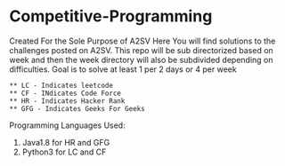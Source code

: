 # Competitive-Programming
Created For the Sole Purpose of A2SV
    Here You will find solutions to the challenges posted on A2SV.
    This repo will be sub directorized based on week and then the week directory  will also be subdivided depending on difficulties.
Goal is to solve at least 1 per 2 days or 4 per week
    
    ** LC - Indicates leetcode
    ** CF - INdicates Code Force
    ** HR - Indicates Hacker Rank
    ** GFG - Indicates Geeks For Geeks
Programming Languages Used:
1. Java1.8 for HR and GFG
2. Python3 for LC and CF
